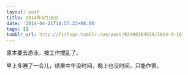 ```yaml
---
layout: post
title: 2014年4月16日
date: '2014-04-21T18:57:23+08:00'
tags: []
tumblr_url: http://fitlogs.tumblr.com/post/83400364559/2014-4-16
---
```

原本要去游泳，被工作搅乱了。

早上多睡了一会儿，结果中午没时间，晚上也没时间，只能作罢。

